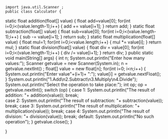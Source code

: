     import java.util.Scanner ;
    public class Calculator {
static float addition(float[] value)
{
	float add=value[0];
	for(int i=0;i<(value.length-1);i++)
	{
		add += value[i+1];
	}
	return add;
}
static float subtraction(float[] value)
{
	float sub=value[0];
	for(int i=0;i<(value.length-1);i++)
	{
		sub -= value[i+1];
	}
	return sub;
}
static float multiplication(float[] value)
{
	float mul=1;
	for(int i=0;i<value.length;i++)
	{
		mul *= value[i];
	}
	return mul;
}
static float division(float[] value)
{
	float div = value[0];
	for(int i=0;i<(value.length-1);i++)
	{
		div /= value[i+1];
	}
	return div; 
}
public static void main(String[] args) {
	int n;
	System.out.println("Enter how many values:");
	Scanner getvalue = new Scanner(System.in);
	n = getvalue.nextInt() ;
	float[] value = new float[n]; 
	for(int i=0; i<n;i++) 
	{
		System.out.println("Enter value"+(i+1)+ ":");
		value[i] = getvalue.nextFloat();	
	}
	System.out.println("1.Add\n2.Subtract\n3.Multiply\n4.Divide");
	System.out.println("Select the operation to take place:");
	int op;
	op = getvalue.nextInt();
	switch (op) 
	{
	case 1:
		System.out.println("The result of addition: "+ addition(value));
		break;	
	case 2:
		System.out.println("The result of subtraction: "+ subtraction(value));
		break;
	case 3:
		System.out.println("The result of multiplication: "+ multiplication(value));
		break;
	case 4:
		System.out.println("The result of division: "+ division(value));
		break;
	 default:
		System.out.println("No such operation");
	}
	getvalue.close();
}

}